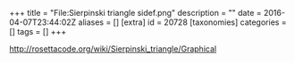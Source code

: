 +++
title = "File:Sierpinski triangle sidef.png"
description = ""
date = 2016-04-07T23:44:02Z
aliases = []
[extra]
id = 20728
[taxonomies]
categories = []
tags = []
+++

http://rosettacode.org/wiki/Sierpinski_triangle/Graphical

